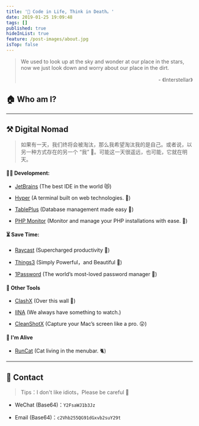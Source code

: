 ```yaml
---
title: '💭 Code in Life, Think in Death。'
date: 2019-01-25 19:09:48
tags: []
published: true
hideInList: true
feature: /post-images/about.jpg
isTop: false
---
```


<!-- more -->

> We used to look up at the sky and wonder at our place in the stars, now we just look down and worry about our place in the dirt. <div style="text-align: right;">- 《Interstellar》</div>

<!-- more -->



## 🏠 Who am I?


---

## ⚒️ Digital Nomad

> 如果有一天，我们终将会被淘汰，那么我希望淘汰我的是自己。或者说，以另一种方式存在的另一个 “我” 🫠。可能这一天很遥远，也可能，它就在明天。

#### 👨‍💻 Development:

- [JetBrains](https://www.jetbrains.com/) (The best IDE in the world 😻)

- [Hyper](https://hyper.is/) (A terminal built on web technologies. 🫠)

- [TablePlus](https://tableplus.com/) (Database management made easy 🍭)

- [PHP Monitor](https://phpmon.app/) (Monitor and manage your PHP installations
with ease. 🧐)

#### ⏳ Save Time:

- [Raycast](https://www.raycast.com/) (Supercharged productivity 🌈)

- [Things3](https://culturedcode.com/things/) (Simply Powerful，and Beautiful 🌱)

- [1Password](https://1password.com/zh-cn) (The world’s most-loved password manager 👻)

#### 🍯 Other Tools

- [ClashX](https://github.com/yichengchen/clashX) (Over this wall 🍂)

- [IINA](https://cleanshot.com/)  (We always have something to watch.)

- [CleanShotX](https://cleanshot.com/)  (Capture your Mac’s screen like a pro. 😲)



#### 💭 I'm Alive

- [RunCat](https://kyome.io/runcat/index.html?lang=en) (Cat living in the menubar. 🐈)

---

## 🫠 Contact

> Tips：I don't like idiots，Please be careful 🤧

- WeChat (Base64)：`Y2FsaWJ1b3Jz`

- Email (Base64)：`c2Vhb255QG91dGxvb2suY29t`


